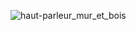 
![haut-parleur_mur_et_bois](https://user-images.githubusercontent.com/112189073/236200590-92acb2a3-b834-45df-a42a-1de867d44cff.png)
